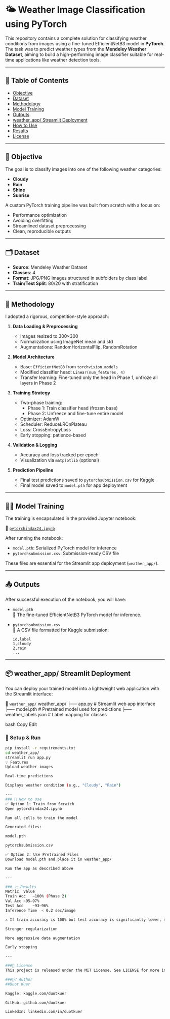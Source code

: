 # 🌤️ Weather Image Classification using PyTorch

This repository contains a complete solution for classifying weather conditions from images using a fine-tuned EfficientNetB3 model in **PyTorch**. The task was to predict weather types from the **Mendeley Weather Dataset**, aiming to build a high-performing image classifier suitable for real-time applications like weather detection tools.

---

## 📌 Table of Contents

- [Objective](#objective)
- [Dataset](#dataset)
- [Methodology](#methodology)
- [Model Training](#model-training)
- [Outputs](#outputs)
- [weather_app/ Streamlit Deployment](#weather_app-streamlit-deployment)
- [How to Use](#how-to-use)
- [Results](#results)
- [License](#license)

---

## 🎯 Objective

The goal is to classify images into one of the following weather categories:
- **Cloudy**
- **Rain**
- **Shine**
- **Sunrise**

A custom PyTorch training pipeline was built from scratch with a focus on:
- Performance optimization
- Avoiding overfitting
- Streamlined dataset preprocessing
- Clean, reproducible outputs

---

## 🗂️ Dataset

- **Source**: Mendeley Weather Dataset
- **Classes**: 4
- **Format**: JPG/PNG images structured in subfolders by class label
- **Train/Test Split**: 80/20 with stratification

---

## 🧠 Methodology

I adopted a rigorous, competition-style approach:
1. **Data Loading & Preprocessing**
   - Images resized to 300×300
   - Normalization using ImageNet mean and std
   - Augmentations: RandomHorizontalFlip, RandomRotation

2. **Model Architecture**
   - Base: `EfficientNetB3` from `torchvision.models`
   - Modified classifier head: `Linear(num_features, 4)`
   - Transfer learning: Fine-tuned only the head in Phase 1, unfroze all layers in Phase 2

3. **Training Strategy**
   - Two-phase training:
     - Phase 1: Train classifier head (frozen base)
     - Phase 2: Unfreeze and fine-tune entire model
   - Optimizer: AdamW
   - Scheduler: ReduceLROnPlateau
   - Loss: CrossEntropyLoss
   - Early stopping: patience-based

4. **Validation & Logging**
   - Accuracy and loss tracked per epoch
   - Visualization via `matplotlib` (optional)

5. **Prediction Pipeline**
   - Final test predictions saved to `pytorchsubmission.csv` for Kaggle
   - Final model saved to `model.pth` for app deployment

---

## 🏋️‍♂️ Model Training

The training is encapsulated in the provided Jupyter notebook:

📄 [`pytorchindax24.ipynb`](./pytorchindax24.ipynb)

After running the notebook:
- `model.pth`: Serialized PyTorch model for inference
- `pytorchsubmission.csv`: Submission-ready CSV file

These files are essential for the Streamlit app deployment (`weather_app/`).

---

## 📤 Outputs

After successful execution of the notebook, you will have:

- `model.pth`  
  🔹 The fine-tuned EfficientNetB3 PyTorch model for inference.

- `pytorchsubmission.csv`  
  🔹 A CSV file formatted for Kaggle submission:
    ```csv
    id,label
    1,cloudy
    2,rain
    ...
    ```

---

## 📦 weather_app/ Streamlit Deployment

You can deploy your trained model into a lightweight web application with the Streamlit interface:

📁 `weather_app/`
weather_app/
├── app.py # Streamlit web app interface
├── model.pth # Pretrained model used for predictions
├── weather_labels.json # Label mapping for classes

bash
Copy
Edit

### 🔧 Setup & Run
```bash
pip install -r requirements.txt
cd weather_app/
streamlit run app.py
💡 Features
Upload weather images

Real-time predictions

Displays weather condition (e.g., "Cloudy", "Rain")

---
### 🧪 How to Use
✅ Option 1: Train from Scratch
Open pytorchindax24.ipynb

Run all cells to train the model

Generated files:

model.pth

pytorchsubmission.csv

✅ Option 2: Use Pretrained Files
Download model.pth and place it in weather_app/

Run the app as described above

---

### 📈 Results
Metric	Value
Train Acc	~100% (Phase 2)
Val Acc	~95–97%
Test Acc	~93–96%
Inference Time	< 0.2 sec/image

⚠️ If train accuracy is 100% but test accuracy is significantly lower, monitor for overfitting. Mitigation strategies:

Stronger regularization

More aggressive data augmentation

Early stopping

---

###📜 License
This project is released under the MIT License. See LICENSE for more information.

###🙋‍♂️ Author
##Duot Kuer

Kaggle: kaggle.com/duotkuer

GitHub: github.com/duotkuer

LinkedIn: linkedin.com/in/duotkuer

